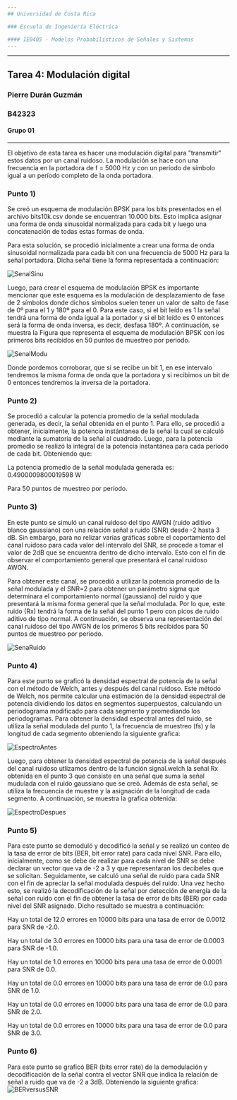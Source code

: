 ```yaml
---
## Universidad de Costa Rica

### Escuela de Ingeniería Eléctrica

#### IE0405 - Modelos Probabilísticos de Señales y Sistemas
---
```

---
## Tarea 4: Modulación digital

### Pierre Durán Guzmán
### B42323
#### Grupo 01
---
El objetivo de esta tarea es hacer una modulación digital para "transmitir" estos datos por un canal ruidoso. La modulación se hace con una frecuencia en la portadora de f = 5000 Hz y con un período de símbolo igual a un período completo de la onda portadora.

### Punto 1)
Se creó un esquema de modulación BPSK para los bits presentados en el archivo bits10k.csv donde se encuentran 10.000 bits. Esto implica asignar una forma de onda sinusoidal normalizada para cada bit y luego una concatenación de todas estas formas de onda. 

Para esta solución, se procedió inicialmente a crear una forma de onda sinusoidal normalizada para cada bit con una frecuencia de 5000 Hz para la señal portadora. Dicha señal tiene la forma representada a continuación:

![SenalSinu](FormaOndaNormalizada.png)

Luego, para crear el esquema de modulación BPSK es importante mencionar que este esquema es la modulación de desplazamiento de fase de 2 símbolos donde dichos símbolos suelen tener un valor de salto de fase de 0º para el 1 y 180º para el 0. Para este caso, si el bit leído es 1 la señal tendrá una forma de onda igual a la portador y si el bit leído es 0 entonces será la forma de onda inversa, es decir, desfasa 180º. A continuación, se muestra la Figura que representa el esquema de modulación BPSK con los primeros bits recibidos en 50 puntos de muestreo por periodo.

![SenalModu](EsquemaModulacionBPSK.png)

Donde pordemos corroborar, que si se recibe un bit 1, en ese intervalo tendremos la misma forma de onda que la portadora y si recibimos un bit de 0 entonces tendremos la inversa de la portadora.

### Punto 2)
Se procedió a calcular la potencia promedio de la señal modulada generada, es decir, la señal obtenida en el punto 1. Para ello, se procedió a obtener, inicialmente, la potencia instántanea de la señal la cual se calculó mediante la sumatoria de la señal al cuadrado. Luego, para la potencia promedio se realizó la integral de la potencia instantánea para cada período de cada bit. Obteniendo que:

La potencia promedio de la señal modulada generada es: 0.4900009800019598 W

Para 50 puntos de muestreo por período.

### Punto 3)
En este punto se simuló un canal ruidoso del tipo AWGN (ruido aditivo blanco gaussiano) con una relación señal a ruido (SNR) desde -2 hasta 3 dB. Sin embargo, para no relizar varias gráficas sobre el coportamiento del canal ruidoso para cada valor del intervalo del SNR, se procede a tomar el valor de 2dB que se encuentra dentro de dicho intervalo. Esto con el fin de observar el comportamiento general que presentará el canal ruidoso AWGN. 

Para obtener este canal, se procedió a utilizar la potencia promedio de la señal modulada y el SNR=2 para obtener un parámetro sigma que determinara el comportamiento normal (gaussiano) del ruido y que presentará la misma forma general que la señal modulada. Por lo que, este ruido (Rx) tendrá la forma de la señal del punto 1 pero con picos de ruido aditivo de tipo normal. A continuación, se observa una representación del canal ruidoso del tipo AWGN de los primeros 5 bits recibidos para 50 puntos de muestreo por periodo.

![SenaRuido](CanalRuidoso.png)

### Punto 4) 
Para este punto se graficó la densidad espectral de potencia de la señal con el método de Welch, antes y después del canal ruidoso. Este método de Welch, nos permite calcular una estimación de la densidad espectral de potencia dividiendo los datos en segmentos superpuestos, calculando un periodograma modificado para cada segmento y promediando los periodogramas. Para obtener la densidad espectral antes del ruido, se utiliza la señal modulada del punto 1, la frecuencia de muestreo (fs) y la longitud de cada segmento obteniendo la siguiente grafica:

![EspectroAntes](DensidadEspectralAntes.png)

Luego, para obtener la densidad espectral de potencia de la señal después del canal ruidoso utlizamos dentro de la función signal.welch la señal Rx obtenida en el punto 3 que consiste en una señal que suma la señal mudulada con el ruido gaussiano que se creó. Además de esta señal, se utiliza la frecuencia de muestre y la asignación de la longitud de cada segmento. A continuación, se muestra la grafica obtenida:

![EspectroDespues](DensidadEspectralDespues.png)

### Punto 5)
Para este punto se demoduló y decodificó la señal y se realizó un conteo de la tasa de error de bits (BER, bit error rate) para cada nivel SNR. Para ello, inicialmente, como se debe de realizar para cada nivel de SNR se debe declarar un vector que va de -2 a 3 y que representaran los decibeles que se solicitan. Seguidamente, se calculó una señal de ruido para cada SNR con el fin de apreciar la señal modulada después del ruido. Una vez hecho esto, se realizó la decodificación de la señal por detección de energía de la señal con ruido con el fin de obtener la tasa de error de bits (BER) por cada nivel del SNR asignado. Dicho resultado se muestra a continuación:

Hay un total de 12.0 errores en 10000 bits para una tasa de error de 0.0012 para SNR de -2.0.

Hay un total de 3.0 errores en 10000 bits para una tasa de error de 0.0003 para SNR de -1.0.

Hay un total de 1.0 errores en 10000 bits para una tasa de error de 0.0001 para SNR de 0.0.

Hay un total de 0.0 errores en 10000 bits para una tasa de error de 0.0 para SNR de 1.0.

Hay un total de 0.0 errores en 10000 bits para una tasa de error de 0.0 para SNR de 2.0.

Hay un total de 0.0 errores en 10000 bits para una tasa de error de 0.0 para SNR de 3.0.

### Punto 6)
Para este punto se graficó BER (bits error rate) de la demodulación y decodificación de la señal contra el vector SNR que indica la relación de señal a ruido que va de -2 a 3dB. Obteniendo la siguiente grafica:
![BERversusSNR](BERversusSNR.png)
